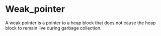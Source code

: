 # Weak_pointer

A weak pointer is a pointer to a heap block that does not cause the
heap block to remain live during garbage collection.
